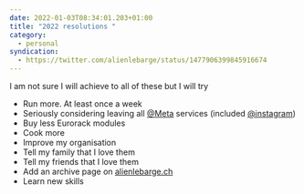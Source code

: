 ```yaml
---
date: 2022-01-03T08:34:01.203+01:00
title: "2022 resolutions "
category:
  - personal
syndication:
  - https://twitter.com/alienlebarge/status/1477906399845916674
---
```

I am not sure I will achieve to all of these but I will try

- Run more. At least once a week
- Seriously considering leaving all [@Meta](https://www.twitter.com/Meta) services (included [@instagram](https://www.twitter.com/instagram))
- Buy less Eurorack modules
- Cook more
- Improve my organisation
- Tell my family that I love them
- Tell my friends that I love them
- Add an archive page on [alienlebarge.ch](https://alienlebarge.ch)
- Learn new skills 
